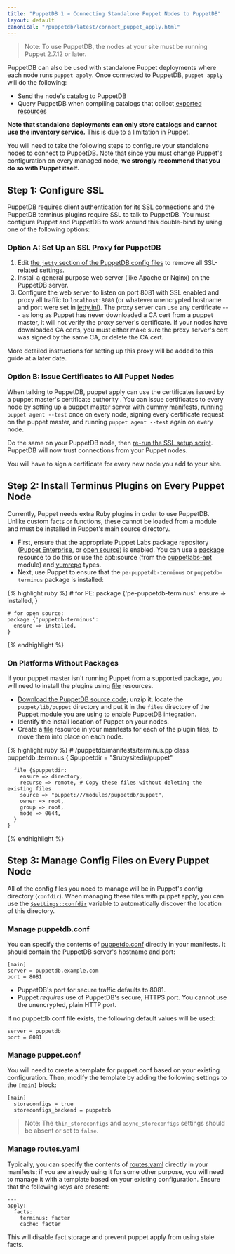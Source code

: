 ```yaml
---
title: "PuppetDB 1 » Connecting Standalone Puppet Nodes to PuppetDB"
layout: default
canonical: "/puppetdb/latest/connect_puppet_apply.html"
---
```


[exported]: /puppet/latest/reference/lang_exported.html
[package]: /references/latest/type.html#package
[file]: /references/latest/type.html#file
[yumrepo]: /references/latest/type.html#yumrepo
[apt]: http://forge.puppetlabs.com/puppetlabs/apt
[puppetdb_download]: http://downloads.puppetlabs.com/puppetdb
[puppetdb_conf]: /guides/configuring.html#puppetdbconf
[routes_yaml]: /guides/configuring.html#routesyaml
[exported]: /puppet/latest/reference/lang_exported.html
[jetty]: ./configure.html#jetty-http-settings
[settings_namespace]: /puppet/latest/reference/lang_variables.html#master-set-variables
[ssl_script]: ./install_from_source.html#step-3-option-a-run-the-ssl-configuration-script

> Note:  To use PuppetDB, the nodes at your site must be running Puppet 2.7.12 or later.

PuppetDB can also be used with standalone Puppet deployments where each node runs `puppet apply`. Once connected to PuppetDB, `puppet apply` will do the following:

* Send the node's catalog to PuppetDB
* Query PuppetDB when compiling catalogs that collect [exported resources][exported]

**Note that standalone deployments can only store catalogs and cannot use the inventory service.** This is due to a limitation in Puppet.

You will need to take the following steps to configure your standalone nodes to connect to PuppetDB. Note that since you must change Puppet's configuration on every managed node, **we strongly recommend that you do so with Puppet itself.**

## Step 1: Configure SSL

PuppetDB requires client authentication for its SSL connections and the PuppetDB terminus plugins require SSL to talk to PuppetDB. You must configure Puppet and PuppetDB to work around this double-bind by using one of the following options:

### Option A: Set Up an SSL Proxy for PuppetDB

1. Edit [the `jetty` section of the PuppetDB config files][jetty] to remove all SSL-related settings.
2. Install a general purpose web server (like Apache or Nginx) on the PuppetDB server.
3. Configure the web server to listen on port 8081 with SSL enabled and proxy all traffic to `localhost:8080` (or whatever unencrypted hostname and port were set in [jetty.ini][jetty]). The proxy server can use any certificate --- as long as Puppet has never downloaded a CA cert from a puppet master, it will not verify the proxy server's certificate. If your nodes have downloaded CA certs, you must either make sure the proxy server's cert was signed by the same CA, or delete the CA cert.

More detailed instructions for setting up this proxy will be added to this guide at a later date.

### Option B: Issue Certificates to All Puppet Nodes

When talking to PuppetDB, puppet apply can use the certificates issued by a puppet master's certificate authority . You can issue certificates to every node by setting up a puppet master server with dummy manifests, running `puppet agent --test` once on every node, signing every certificate request on the puppet master, and running `puppet agent --test` again on every node.

Do the same on your PuppetDB node, then [re-run the SSL setup script][ssl_script]. PuppetDB will now trust connections from your Puppet nodes.

You will have to sign a certificate for every new node you add to your site.


## Step 2: Install Terminus Plugins on Every Puppet Node

Currently, Puppet needs extra Ruby plugins in order to use PuppetDB. Unlike custom facts or functions, these cannot be loaded from a module and must be installed in Puppet's main source directory.

* First, ensure that the appropriate Puppet Labs package repository ([Puppet Enterprise](/guides/puppetlabs_package_repositories.html#puppet-enterprise-repositories), or [open source](/guides/puppetlabs_package_repositories.html#open-source-repositories)) is enabled. You can use a [package][] resource to do this or use the apt::source (from the [puppetlabs-apt][apt] module) and [yumrepo][] types.
* Next, use Puppet to ensure that the `pe-puppetdb-terminus` or `puppetdb-terminus` package is installed:

{% highlight ruby %}
    # for PE:
    package {'pe-puppetdb-terminus':
      ensure => installed,
    }

    # for open source:
    package {'puppetdb-terminus':
      ensure => installed,
    }
{% endhighlight %}


### On Platforms Without Packages

If your puppet master isn't running Puppet from a supported package, you will need to install the plugins using [file][] resources.

* [Download the PuppetDB source code][puppetdb_download]; unzip it, locate the `puppet/lib/puppet` directory and put it in the `files` directory of the Puppet module you are using to enable PuppetDB integration.
* Identify the install location of Puppet on your nodes.
* Create a [file][] resource in your manifests for each of the plugin files, to move them into place on each node.

{% highlight ruby %}
    # <modulepath>/puppetdb/manifests/terminus.pp
    class puppetdb::terminus {
      $puppetdir = "$rubysitedir/puppet"

      file {$puppetdir:
        ensure => directory,
        recurse => remote, # Copy these files without deleting the existing files
        source => "puppet:///modules/puppetdb/puppet",
        owner => root,
        group => root,
        mode => 0644,
      }
    }
{% endhighlight %}

## Step 3: Manage Config Files on Every Puppet Node

All of the config files you need to manage will be in Puppet's config directory (`confdir`). When managing these files with puppet apply, you can use the [`$settings::confdir`][settings_namespace] variable to automatically discover the location of this directory.

### Manage puppetdb.conf

You can specify the contents of [puppetdb.conf][puppetdb_conf] directly in your manifests. It should contain the PuppetDB server's hostname and port:

    [main]
    server = puppetdb.example.com
    port = 8081

* PuppetDB's port for secure traffic defaults to 8081.
* Puppet _requires_ use of PuppetDB's secure, HTTPS port. You cannot use the unencrypted, plain HTTP port.

If no puppetdb.conf file exists, the following default values will be used:

    server = puppetdb
    port = 8081

### Manage puppet.conf

You will need to create a template for puppet.conf based on your existing configuration. Then, modify the template by adding the following settings to the `[main]` block:

    [main]
      storeconfigs = true
      storeconfigs_backend = puppetdb

> Note: The `thin_storeconfigs` and `async_storeconfigs` settings should be absent or set to `false`.

### Manage routes.yaml

Typically, you can specify the contents of [routes.yaml][routes_yaml] directly in your manifests; if you are already using it for some other purpose, you will need to manage it with a template based on your existing configuration. Ensure that the following keys are present:

    ---
    apply:
      facts:
        terminus: facter
        cache: facter

This will disable fact storage and prevent puppet apply from using stale facts.

